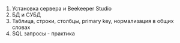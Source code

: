 1. Установка сервера и Beekeeper Studio
2. БД и СУБД
3. Таблица, строки, столбцы, primary key, нормализация в общих словах
4. SQL запросы - практика 